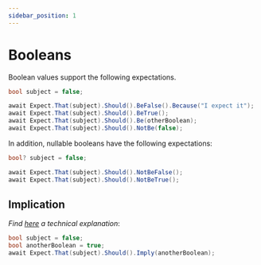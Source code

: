 ```yaml
---
sidebar_position: 1
---
```


# Booleans

Boolean values support the following expectations.

```csharp
bool subject = false;

await Expect.That(subject).Should().BeFalse().Because("I expect it");
await Expect.That(subject).Should().BeTrue();
await Expect.That(subject).Should().Be(otherBoolean);
await Expect.That(subject).Should().NotBe(false);
```

In addition, nullable booleans have the following expectations:
```csharp
bool? subject = false;

await Expect.That(subject).Should().NotBeFalse();
await Expect.That(subject).Should().NotBeTrue();
```

## Implication
*Find [here](https://mathworld.wolfram.com/Implies.html) a technical explanation*:
```csharp
bool subject = false;
bool anotherBoolean = true;
await Expect.That(subject).Should().Imply(anotherBoolean);
```
